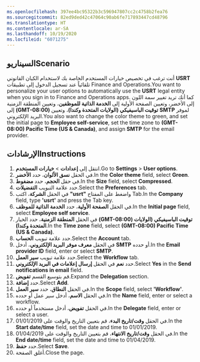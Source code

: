 ```yaml
---
ms.openlocfilehash: 397ee4bc95322b3c596947807cc2c4758b2fea76
ms.sourcegitcommit: 82ed9ded42c47064c90ab6fe717893447cd48796
ms.translationtype: HT
ms.contentlocale: ar-SA
ms.lasthandoff: 10/19/2020
ms.locfileid: "6071275"
---
```

## <a name="scenario"></a><span data-ttu-id="ce488-101">السيناريو</span><span class="sxs-lookup"><span data-stu-id="ce488-101">Scenario</span></span>

<span data-ttu-id="ce488-102">أنت ترغب في تخصيص خيارات المستخدم الخاصة بك لاستخدام الكيان القانوني **USRT** تلقائياً عند تسجيل الدخول إلى تطبيقات Finance and Operations.</span><span class="sxs-lookup"><span data-stu-id="ce488-102">You want to personalize your user options to automatically use the **USRT** legal entity when you sign in to Finance and Operations apps.</span></span> <span data-ttu-id="ce488-103">كما أنك تريد تغيير سمة اللون إلى الأخضر، وتعيين الصفحة الأولية إلى **الخدمة الذاتية للموظفين**، وتعيين المنطقة الزمنية إلى **(GMT-08:00) توقيت الباسيفيكي (الولايات المتحدة وكندا)**، وتعيين **SMTP** لموفر البريد الإلكتروني.</span><span class="sxs-lookup"><span data-stu-id="ce488-103">You also want to change the color theme to green, and set the initial page to **Employee self-service**, set the time zone to **(GMT-08:00) Pacific Time (US & Canada)**, and assign **SMTP** for the email provider.</span></span> 


## <a name="instructions"></a><span data-ttu-id="ce488-104">الإرشادات</span><span class="sxs-lookup"><span data-stu-id="ce488-104">Instructions</span></span> 

1. <span data-ttu-id="ce488-105">انتقل إلى **إعدادات** > **خيارات المستخدم**.</span><span class="sxs-lookup"><span data-stu-id="ce488-105">Go to **Settings** > **User options**.</span></span>
1. <span data-ttu-id="ce488-106">في الحقل **نسق الألوان**، حدد **الأخضر**.</span><span class="sxs-lookup"><span data-stu-id="ce488-106">In the **Color theme** field, select **Green**.</span></span>
1. <span data-ttu-id="ce488-107">في حقل **الحجم**، حدد **مضغوط**.</span><span class="sxs-lookup"><span data-stu-id="ce488-107">In the **Size** field, select **Compressed**.</span></span>
1. <span data-ttu-id="ce488-108">حدد علامة التبويب **التفضيلات**.</span><span class="sxs-lookup"><span data-stu-id="ce488-108">Select the **Preferences** tab.</span></span>
1. <span data-ttu-id="ce488-109">في الحقل **الشركة**، اكتب **"usrt"** واضغط على المفتاح Tab.</span><span class="sxs-lookup"><span data-stu-id="ce488-109">In the **Company** field, type **'usrt'** and press the Tab key.</span></span>
1. <span data-ttu-id="ce488-110">في الحقل **الصفحة الأولية**، حدد **الخدمة الذاتية للموظف**.</span><span class="sxs-lookup"><span data-stu-id="ce488-110">In the **Initial page** field, select **Employee self service**.</span></span>
1. <span data-ttu-id="ce488-111">في الحقل **المنطقة الزمنية**، حدد الخيار **(GMT-08:00) توقيت الباسيفيكي (الولايات المتحدة وكندا)**.</span><span class="sxs-lookup"><span data-stu-id="ce488-111">In the **Time zone** field, select **(GMT-08:00) Pacific Time (US & Canada)**.</span></span>
1. <span data-ttu-id="ce488-112">حدد علامة تبويب **الحساب**.</span><span class="sxs-lookup"><span data-stu-id="ce488-112">Select the **Account** tab.</span></span>
1. <span data-ttu-id="ce488-113">في الحقل **معرف موفر البريد الإلكتروني**، أدخل **SMTP** أو حدده.</span><span class="sxs-lookup"><span data-stu-id="ce488-113">In the **Email provider ID** field, enter or select **SMTP**.</span></span>
1. <span data-ttu-id="ce488-114">حدد علامة تبويب **سير العمل**.</span><span class="sxs-lookup"><span data-stu-id="ce488-114">Select the **Workflow** tab.</span></span>
1. <span data-ttu-id="ce488-115">حدد **نعم** في الحقل **إرسال إعلامات في البريد الإلكتروني**.</span><span class="sxs-lookup"><span data-stu-id="ce488-115">Select **Yes** in the **Send notifications in email** field.</span></span>
1. <span data-ttu-id="ce488-116">قم بتوسيع القسم **تفويض**.</span><span class="sxs-lookup"><span data-stu-id="ce488-116">Expand the **Delegation** section.</span></span>
1. <span data-ttu-id="ce488-117">حدد **إضافة**.</span><span class="sxs-lookup"><span data-stu-id="ce488-117">Select **Add**.</span></span>
1. <span data-ttu-id="ce488-118">في الحقل **النطاق**، حدد **سير العمل**.</span><span class="sxs-lookup"><span data-stu-id="ce488-118">In the **Scope** field, select **'Workflow'**.</span></span>
1. <span data-ttu-id="ce488-119">في الحقل **الاسم**، أدخل سير عمل أو حدده.</span><span class="sxs-lookup"><span data-stu-id="ce488-119">In the **Name** field, enter or select a workflow.</span></span>
1. <span data-ttu-id="ce488-120">في الحقل **تفويض**، أدخل مستخدماً أو حدده.</span><span class="sxs-lookup"><span data-stu-id="ce488-120">In the **Delegate** field, enter or select a user.</span></span>
1. <span data-ttu-id="ce488-121">في الحقل **وقت/تاريخ البدء**، قم بتعيين التاريخ والوقت على 01/01/2019.</span><span class="sxs-lookup"><span data-stu-id="ce488-121">In the **Start date/time** field, set the date and time to 01/01/2019.</span></span>
1. <span data-ttu-id="ce488-122">في الحقل **وقت/تاريخ الانتهاء**، قم بتعيين التاريخ والوقت على 01/04/2019.</span><span class="sxs-lookup"><span data-stu-id="ce488-122">In the **End date/time** field, set the date and time to 01/04/2019.</span></span>
1. <span data-ttu-id="ce488-123">حدد **حفظ**.</span><span class="sxs-lookup"><span data-stu-id="ce488-123">Select **Save**.</span></span>
1. <span data-ttu-id="ce488-124">أغلق الصفحة.</span><span class="sxs-lookup"><span data-stu-id="ce488-124">Close the page.</span></span>



